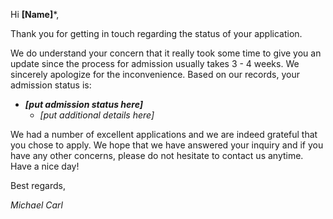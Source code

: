 Hi **[Name]***,

Thank you for getting in touch regarding the status of your application. 

We do understand your concern that it really took some time to give you an update since the process for admission usually takes 3 - 4 weeks. We sincerely apologize for the inconvenience. Based on our records, your admission status is:

- ***[put admission status here]***
  - *[put additional details here]*

We had a number of excellent applications and we are indeed grateful that you chose to apply. We hope that we have answered your inquiry and if you have any other concerns, please do not hesitate to contact us anytime. Have a nice day! 

Best regards,

*Michael Carl*
